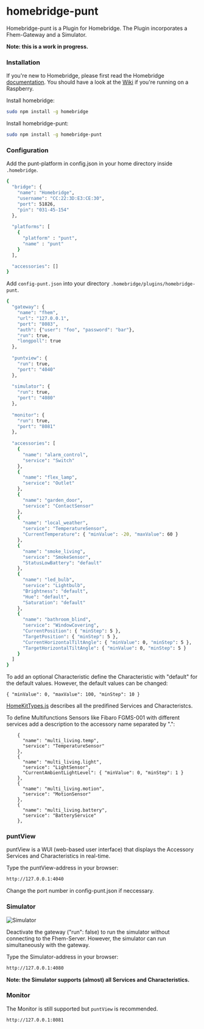# homebridge-punt
Homebridge-punt is a Plugin for Homebridge. The Plugin incorporates a Fhem-Gateway and a Simulator.

**Note: this is a work in progress.**

### Installation

If you're new to Homebridge, please first read the Homebridge [documentation](https://www.npmjs.com/package/homebridge).
You should have a look at the [Wiki](https://github.com/cflurin/homebridge-punt/wiki/Running-Homebridge-on-a-Raspberry-Pi) if you're running on a Raspberry.

Install homebridge:
```sh
sudo npm install -g homebridge
```
Install homebridge-punt:
```sh
sudo npm install -g homebridge-punt
```

### Configuration
Add the punt-platform in config.json in your home directory inside `.homebridge`.

```sh
{
  "bridge": {
    "name": "Homebridge",
    "username": "CC:22:3D:E3:CE:30",
    "port": 51826,
    "pin": "031-45-154"
  },
  
  "platforms": [
    {
      "platform" : "punt",
      "name" : "punt"
    }
  ],           

  "accessories": []
}
```

Add `config-punt.json` into your directory `.homebridge/plugins/homebridge-punt`.

```sh
{
  "gateway": {
    "name": "fhem",
    "url": "127.0.0.1",
    "port": "8083",
    "auth": {"user": "foo", "password": "bar"},
    "run": true,
    "longpoll": true
  },
  
  "puntview": {
    "run": true,
    "port": "4040"
  },
  
  "simulator": {
    "run": true,
    "port": "4080"
  },
  
  "monitor": {
    "run": true,
    "port": "8081"
  },
  
  "accessories": [
    {
      "name": "alarm_control",
      "service": "Switch"
    },
    {
      "name": "flex_lamp",
      "service": "Outlet"
    },
    {
      "name": "garden_door",
      "service": "ContactSensor"
    },
    {
      "name": "local_weather",
      "service": "TemperatureSensor",
      "CurrentTemperature": { "minValue": -20, "maxValue": 60 }
    },
    {
      "name": "smoke_living",
      "service": "SmokeSensor",    
      "StatusLowBattery": "default"
    },
    {
      "name": "led_bulb",
      "service": "Lightbulb",
      "Brightness": "default",
      "Hue": "default",
      "Saturation": "default"
    },
    {
      "name": "bathroom_blind",
      "service": "WindowCovering",
      "CurrentPosition": { "minStep": 5 },
      "TargetPosition": { "minStep": 5 },
      "CurrentHorizontalTiltAngle": { "minValue": 0, "minStep": 5 },
      "TargetHorizontalTiltAngle": { "minValue": 0, "minStep": 5 }
    }
  ]
}
```

To add an optional Characteristic define the Characteristic with "default" for the default values.
However, the default values can be changed:

```
{ "minValue": 0, "maxValue": 100, "minStep": 10 }
```

[HomeKitTypes.js](https://github.com/KhaosT/HAP-NodeJS/blob/master/lib/gen/HomeKitTypes.js) describes all the predifined Services and Characteristcs.

To define Multifunctions Sensors like Fibaro FGMS-001 with different services add a description to the accessory name separated by ".":

```
    {
      "name": "multi_living.temp",
      "service": "TemperatureSensor"
    },
    {
      "name": "multi_living.light",
      "service": "LightSensor",
      "CurrentAmbientLightLevel": { "minValue": 0, "minStep": 1 }
    },
    {
      "name": "multi_living.motion",
      "service": "MotionSensor"
    },
    {
      "name": "multi_living.battery",
      "service": "BatteryService"
    },
```

### puntView

puntView is a WUI (web-based user interface) that displays the Accessory Services and Characteristics in real-time. 

Type the puntView-address in your browser:

```sh
http://127.0.0.1:4040
```

Change the port number in config-punt.json if neccessary.

### Simulator

![Simulator](https://cloud.githubusercontent.com/assets/5056710/12063267/00550f8a-afac-11e5-9609-58e834ec277d.jpg)

Deactivate the gateway ("run": false) to run the simulator without connecting to the Fhem-Server. However, the simulator can run simultaneously with the gateway.

Type the Simulator-address in your browser:

```sh
http://127.0.0.1:4080
```

**Note: the Simulator supports (almost) all Services and Characteristics.**

### Monitor

The Monitor is still supported but `puntView` is recommended.

```sh
http://127.0.0.1:8081
```


